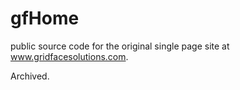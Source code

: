 # gfHome

public source code for the original single page site at www.gridfacesolutions.com. 

Archived.
